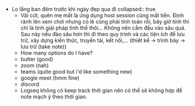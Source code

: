 - Lo lắng ban đêm trước khi ngày đẹp qua đi
  collapsed:: true
	- Vãi cứt, quên mẹ mất là ứng dụng host session cũng mất tiền. Định rảnh lên xem chơi nhưng có lẽ cũng phải tính toán rồi, bây giờ tính thì chỉ là tính giải pháp tình thế thôi... Không nên cắm đầu vào sâu quá. Sau này nếu đào sâu hơn thì đi theo quy trình và các tiện ích để lưu trữ, xây dựng kiến thức, truyền tải, kết nối,... (thiết kế -> trình bày -> lưu trữ (take note))
	- How many options do I have?
	- butter (good)
	- zoom (nah)
	- teams (quite good but i'd like something new)
	- google meet (hmm fine)
	- discord
	- Logseq không có keep track thời gian nên có thể sẽ không hợp để note mạch ý theo thời gian.